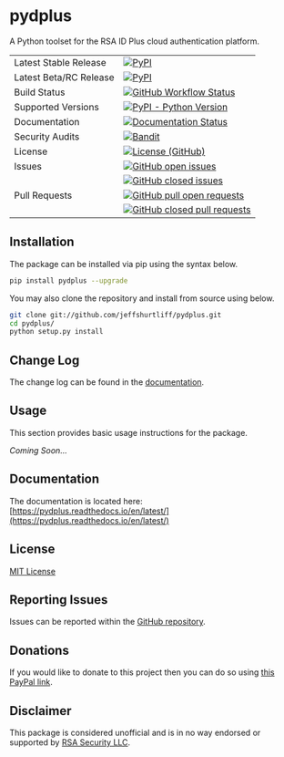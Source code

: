 # pydplus
A Python toolset for the RSA ID Plus cloud authentication platform.

<table>
    <tr>
        <td>Latest Stable Release</td>
        <td>
            <a href='https://pypi.org/project/pydplus/'>
                <img alt="PyPI" src="https://img.shields.io/pypi/v/pydplus">
            </a>
        </td>
    </tr>
    <tr>
        <td>Latest Beta/RC Release</td>
        <td>
            <a href='https://pypi.org/project/pydplus/#history'>
                <img alt="PyPI" src="https://img.shields.io/badge/pypi-1.0.0b1-blue">
            </a>
        </td>
    </tr>
    <tr>
        <td>Build Status</td>
        <td>
            <a href="https://github.com/jeffshurtliff/pydplus/blob/main/.github/workflows/python-package.yml">
                <img alt="GitHub Workflow Status" 
                src="https://img.shields.io/github/actions/workflow/status/jeffshurtliff/pydplus/python-package.yml?branch=main">
            </a>
        </td>
    </tr>
    <tr>
        <td>Supported Versions</td>
        <td>
            <a href='https://pypi.org/project/pydplus/'>
                <img alt="PyPI - Python Version" src="https://img.shields.io/pypi/pyversions/pydplus">
            </a>
        </td>
    </tr>
    <!--
    <tr>
        <td>Code Coverage</td>
        <td>
            <a href="https://codecov.io/gh/jeffshurtliff/pydplus">
                <img src="https://codecov.io/gh/jeffshurtliff/pydplus/branch/main/graph/badge.svg" />
            </a>
        </td>
    </tr>
    -->
    <tr>
        <td>Documentation</td>
        <td>
            <a href='https://pydplus.readthedocs.io/en/latest/?badge=latest'>
                <img src='https://readthedocs.org/projects/pydplus/badge/?version=latest' alt='Documentation Status' />
            </a>
        </td>
    </tr>
    <tr>
        <td>Security Audits</td>
        <td>
            <a href="https://github.com/marketplace/actions/python-security-check-using-bandit">
                <img alt="Bandit" src="https://img.shields.io/badge/security-bandit-yellow.svg">
            </a>
        </td>
    </tr>
    <tr>
        <td>License</td>
        <td>
            <a href="https://github.com/jeffshurtliff/pydplus/blob/main/LICENSE">
                <img alt="License (GitHub)" src="https://img.shields.io/github/license/jeffshurtliff/pydplus">
            </a>
        </td>
    </tr>
    <tr>
        <td style="vertical-align: top;">Issues</td>
        <td>
            <a href="https://github.com/jeffshurtliff/pydplus/issues">
                <img style="margin-bottom:5px;" alt="GitHub open issues" src="https://img.shields.io/github/issues-raw/jeffshurtliff/pydplus"><br />
            </a>
            <a href="https://github.com/jeffshurtliff/pydplus/issues">
                <img alt="GitHub closed issues" src="https://img.shields.io/github/issues-closed-raw/jeffshurtliff/pydplus">
            </a>
        </td>
    </tr>
    <tr>
        <td style="vertical-align: top;">Pull Requests</td>
        <td>
            <a href="https://github.com/jeffshurtliff/pydplus/pulls">
                <img style="margin-bottom:5px;" alt="GitHub pull open requests" src="https://img.shields.io/github/issues-pr-raw/jeffshurtliff/pydplus"><br />
            </a>
            <a href="https://github.com/jeffshurtliff/pydplus/pulls">
                <img alt="GitHub closed pull requests" src="https://img.shields.io/github/issues-pr-closed-raw/jeffshurtliff/pydplus">
            </a>
        </td>
    </tr>
</table>

## Installation
The package can be installed via pip using the syntax below.

```sh
pip install pydplus --upgrade
```

You may also clone the repository and install from source using below.

```sh
git clone git://github.com/jeffshurtliff/pydplus.git
cd pydplus/
python setup.py install
```

## Change Log
The change log can be found in the [documentation](https://pydplus.readthedocs.io/en/latest/changelog.html).

## Usage
This section provides basic usage instructions for the package.

_Coming Soon..._

## Documentation
The documentation is located here: [https://pydplus.readthedocs.io/en/latest/](https://pydplus.readthedocs.io/en/latest/)

## License
[MIT License](https://github.com/jeffshurtliff/pydplus/blob/main/LICENSE)

## Reporting Issues
Issues can be reported within the [GitHub repository](https://github.com/jeffshurtliff/pydplus/issues).

## Donations
If you would like to donate to this project then you can do so using [this PayPal link](https://www.paypal.com/cgi-bin/webscr?cmd=_donations&business=XDZ8M6UV6EFK6&item_name=PyDPlus+Python+SDK&currency_code=USD).

## Disclaimer
This package is considered unofficial and is in no way endorsed or supported by [RSA Security LLC](https://rsa.com).
